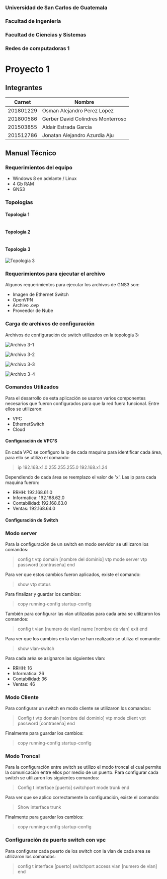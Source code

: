 ### Universidad de San Carlos de Guatemala
### Facultad de Ingeniería
### Facultad de Ciencias y Sistemas
### Redes de computadoras 1

# Proyecto 1

## Integrantes
| Carnet | Nombre |
| ------ | ------ |
| 201801229 |Osman Alejandro Perez Lopez|
| 201800586 |Gerber David Colindres Monterroso|
| 201503855 |Aldair Estrada Garcia|
| 201512786 | Jonatan Alejandro Azurdia Aju|

## Manual Técnico

### Requerimientos del equipo

- Windows 8 en adelante / Linux
- 4 Gb RAM
- GNS3

### Topologías

#### Topología 1

![]()

#### Topología 2

![]()

#### Topología 3

![Topologia 3](./Imagenes/Topologia3.jpg)

### Requerimientos para ejecutar el archivo

Algunos requerimientos para ejecutar los archivos de GNS3 son:
- Imagen de Ethernet Switch
- OpenVPN
- Archivo .ovp 
- Proveedor de Nube

### Carga de archivos de configuración

Archivos de configuración de switch utilizados en la topología 3:

![Archivo 3-1](./Imagenes/Topo3_Switch1.jpg)

![Archivo 3-2](./Imagenes/Topo3_Switch2.jpg)

![Archivo 3-3](./Imagenes/Topo3_Switch3.jpg)

![Archivo 3-4](./Imagenes/Topo3_Switch4.jpg)



### Comandos Utilizados

Para el desarrollo de esta aplicación se usaron varios componentes necesarios que fueron configurados para que la red fuera funcional. Entre ellos se utilizaron:
- VPC
- EthernetSwitch
- Cloud

#### Configuración de VPC'S
En cada VPC se configuro la ip de cada maquina para identificar cada área, para ello se utilizo el comando:

> ip 192.168.x1.0 255.255.255.0 192.168.x1.24

Dependiendo de cada área se reemplazo el valor de 'x'. Las ip para cada maquina fueron:
- RRHH: 192.168.61.0
- Informatica: 192.168.62.0
- Contabilidad: 192.168.63.0
- Ventas: 192.168.64.0

#### Configuración de Switch
### Modo server

Para la configuración de un switch en modo servidor se utilizaron los comandos:

> config t
> vtp domain [nombre del dominio]
> vtp mode server
> vtp password [contraseña]
> end

Para ver que estos cambios fueron aplicados, existe el comando:

> show vtp status

Para finalizar y guardar los cambios:

> copy running-config startup-config

También para configurar las vlan utilizadas para cada aréa se utilizaron los comandos:

> config t
> vlan [numero de vlan]
> name [nombre de vlan]
> exit
> end

Para ver que los cambios en la vlan se han realizado se utiliza el comando:

> show vlan-switch

Para cada aréa se asignaron las siguientes vlan:
- RRHH: 16
- Informatica: 26
- Contabilidad: 36
- Ventas: 46

### Modo Cliente

Para configurar un switch en modo cliente se utilizaron los comandos:

> Config t
> vtp domain [nombre del dominio]
> vtp mode client
> vpt password [contraseña]
> end

Finalmente para guardar los cambios:

> copy running-config startup-config


### Modo Troncal

Para la configuración entre switch se utilizo el modo troncal el cual permite la comunicación entre ellos por medio de un puerto. Para configurar cada switch se utilizaron los siguientes comandos:

> Config t
> interface [puerto]
> switchport mode trunk
> end

Para ver que se aplico correctamente la configuración, existe el comando:

> Show interface trunk

Finalmente para guardar los cambios:

> copy running-config startup-config


### Configuración de puerto switch con vpc

Para configurar cada puerto de los switch con la vlan de cada area se utilizaron los comandos:

> config t
> interface [puerto]
> switchport access vlan [numero de vlan]
> end